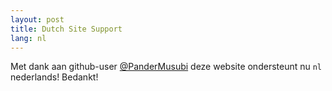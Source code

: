 ```yaml
---
layout: post
title: Dutch Site Support
lang: nl
---
```


Met dank aan github-user [@PanderMusubi](https://github.com/PanderMusubi) deze website ondersteunt nu `nl` nederlands! Bedankt!
